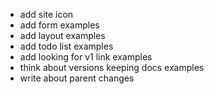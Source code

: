- add site icon
- add form examples
- add layout examples
- add todo list examples
- add looking for v1 link examples
- think about versions keeping docs examples
- write about parent changes